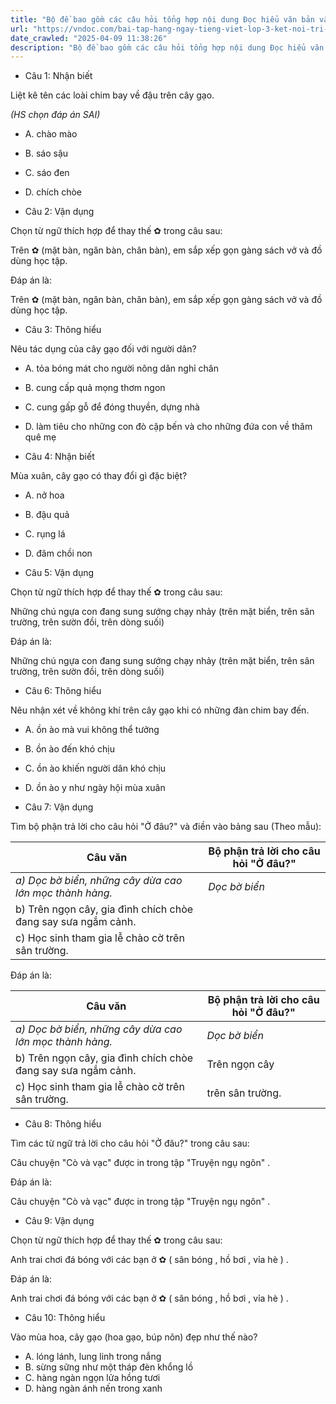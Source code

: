 ```yaml
---
title: "Bộ đề bao gồm các câu hỏi tổng hợp nội dung Đọc hiểu văn bản và Luyện từ và câu được học ở Tuần 21 trong chương trình Tiếng Việt lớp 3 Tập 2 Kết nối tri thức."
url: "https://vndoc.com/bai-tap-hang-ngay-tieng-viet-lop-3-ket-noi-tri-thuc-tuan-21-thu-5-336181"
date_crawled: "2025-04-09 11:38:26"
description: "Bộ đề bao gồm các câu hỏi tổng hợp nội dung Đọc hiểu văn bản và Luyện từ và câu được học ở Tuần 21 trong chương trình Tiếng Việt lớp 3 Tập 2 Kết nối tri thức."
---
```


* Câu 1:  Nhận biết

Liệt kê tên các loài chim bay về đậu trên cây gạo.

_(HS chọn đáp án SAI)_

  * A. chào mào 
  * B. sáo sậu 
  * C. sáo đen 
  * D. chích chòe 



* Câu 2:  Vận dụng

Chọn từ ngữ thích hợp để thay thế ✿ trong câu sau:

Trên ✿ (mặt bàn, ngăn bàn, chân bàn), em sắp xếp gọn gàng sách vở và đồ dùng học tập.

Đáp án là:

Trên ✿ (mặt bàn, ngăn bàn, chân bàn), em sắp xếp gọn gàng sách vở và đồ dùng học tập.

* Câu 3:  Thông hiểu

Nêu tác dụng của cây gạo đối với người dân?

  * A. tỏa bóng mát cho người nông dân nghỉ chân 
  * B. cung cấp quả mọng thơm ngon 
  * C. cung gấp gỗ để đóng thuyền, dựng nhà 
  * D. làm tiêu cho những con đò cập bến và cho những đứa con về thăm quê mẹ 



* Câu 4:  Nhận biết

Mùa xuân, cây gạo có thay đổi gì đặc biệt?

  * A. nở hoa 
  * B. đậu quả 
  * C. rụng lá 
  * D. đâm chồi non 



* Câu 5:  Vận dụng

Chọn từ ngữ thích hợp để thay thế ✿ trong câu sau:

Những chú ngựa con đang sung sướng chạy nhảy (trên mặt biển, trên sân trường, trên sườn đồi, trên dòng suối)

Đáp án là:

Những chú ngựa con đang sung sướng chạy nhảy (trên mặt biển, trên sân trường, trên sườn đồi, trên dòng suối)

* Câu 6:  Thông hiểu

Nêu nhận xét về không khí trên cây gạo khi có những đàn chim bay đến.

  * A. ồn ào mà vui không thể tưởng 
  * B. ồn ào đến khó chịu 
  * C. ồn ào khiến người dân khó chịu 
  * D. ồn ào y như ngày hội mùa xuân 



* Câu 7:  Vận dụng

Tìm bộ phận trả lời cho câu hỏi "Ở đâu?" và điền vào bảng sau (Theo mẫu):

**Câu văn**| **Bộ phận trả lời cho câu hỏi "Ở đâu?"**  
---|---  
_a) Dọc bờ biển, những cây dừa cao lớn mọc thành hàng._| _Dọc bờ biển_  
b) Trên ngọn cây, gia đình chích chòe đang say sưa ngắm cảnh.|   
c) Học sinh tham gia lễ chào cờ trên sân trường.|   
  
Đáp án là:

**Câu văn**| **Bộ phận trả lời cho câu hỏi "Ở đâu?"**  
---|---  
_a) Dọc bờ biển, những cây dừa cao lớn mọc thành hàng._| _Dọc bờ biển_  
b) Trên ngọn cây, gia đình chích chòe đang say sưa ngắm cảnh.| Trên ngọn cây  
c) Học sinh tham gia lễ chào cờ trên sân trường.| trên sân trường.||trên sân trường  
  
* Câu 8:  Thông hiểu

Tìm các từ ngữ trả lời cho câu hỏi "Ở đâu?" trong câu sau:

Câu chuyện "Cò và vạc" được in trong tập "Truyện ngụ ngôn" .

Đáp án là:

Câu chuyện "Cò và vạc" được in trong tập "Truyện ngụ ngôn" .

* Câu 9:  Vận dụng

Chọn từ ngữ thích hợp để thay thế ✿ trong câu sau:

Anh trai chơi đá bóng với các bạn ở ✿ ( sân bóng , hồ bơi , vỉa hè ) .

Đáp án là:

Anh trai chơi đá bóng với các bạn ở ✿ ( sân bóng , hồ bơi , vỉa hè ) .

* Câu 10:  Thông hiểu

Vào mùa hoa, cây gạo (hoa gạo, búp nõn) đẹp như thế nào?

  * A. lóng lánh, lung linh trong nắng 
  * B. sừng sững như một tháp đèn khổng lồ 
  * C. hàng ngàn ngọn lửa hồng tươi 
  * D. hàng ngàn ánh nến trong xanh 


